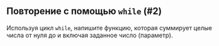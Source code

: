 ## Повторение с помощью `while` (#2)

Используя цикл `while`, напишите функцию, которая суммирует целые числа от нуля до и включая заданное число (параметр).